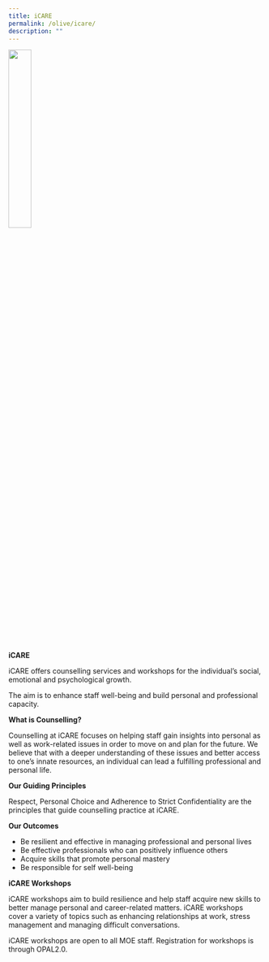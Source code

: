 ```yaml
---
title: iCARE
permalink: /olive/icare/
description: ""
---
```

<img src="/images/icare-gift-logo_small.jpeg"  
style="width:30%">

**iCARE**

iCARE offers counselling services and workshops for the individual’s social, emotional and psychological growth.

The aim is to enhance staff well-being and build personal and professional capacity. 

**What is Counselling?**

Counselling at iCARE focuses on helping staff gain insights into personal as well as work-related issues in order to move on and plan for the future. We believe that with a deeper understanding of these issues and better access to one’s innate resources, an individual can lead a fulfilling professional and personal life.

**Our Guiding Principles**

Respect, Personal Choice and Adherence to Strict Confidentiality are the principles that guide counselling practice at iCARE. 

**Our Outcomes**

*   Be resilient and effective in managing professional and personal lives
*   Be effective professionals who can positively influence others
*   Acquire skills that promote personal mastery
*   Be responsible for self well-being

**iCARE Workshops**

iCARE workshops aim to build resilience and help staff acquire new skills to better manage personal and career-related matters. iCARE workshops cover a variety of topics such as enhancing relationships at work, stress management and managing difficult conversations. 

iCARE workshops are open to all MOE staff. Registration for workshops is through OPAL2.0.